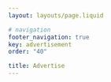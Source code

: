 ```yaml
---
layout: layouts/page.liquid

# navigation
footer_navigation: true
key: advertisement
order: "40"

title: Advertise
---
```

